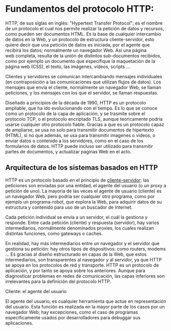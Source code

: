 
# Fundamentos del protocolo HTTP:

HTTP, de sus siglas en inglés: "Hypertext Transfer Protocol"; es el nombre de un protocolo el cual nos permite realizar la petición de datos y recursos, como pueden ser documentos HTML. Es la base de cualquier intercambio de datos en la Web, y un protocolo de estructura cliente-servidor, esto quiere decir que una petición de datos es iniciada, por el agente que recibirá los datos; normalmente un navegador Web. Así una página web completa, resulta de la unión de distintos sub-documentos recibidos, como por ejemplo un documento que especifique la maquetación de la página web (CSS), el texto, las imágenes, vídeos, scripts ...    

Clientes y servidores se comunican intercambiando mensajes individuales (en contraposición a las comunicaciones que utilizan flujos de datos). Los mensajes que envía el cliente, normalmente un navegador Web, se llaman peticiones, y los mensajes con los que el servidor, se llaman respuestas.

Diseñado a principios de la década de 1990, HTTP es un protocolo ampliable, que ha ido evolucionando con el tiempo. Es lo que se conoce como un protocolo de la capa de aplicación, y se trasmite sobre el protocolo TCP, o el protocolo encriptado TLS, aunque teoricamente podría usarse cualquier otro protocolo fiable. Gracias a que es un protocolo capaz de ampliarse, se usa no solo para transmitir documentos de hipertexto (HTML), si no que además, se usa para transmitir imagenes o videos, o enviar datos o contenido a los servidores, como en el caso de los formularios de datos. HTTP puede incluso ser utilizado para transmitir partes de documentos, y actualizar paginas Web en el acto.

## Arquitectura de los sistemas basados en HTTP

HTTP es un protocolo basado en el principio de [cliente-servidor](https://es.wikipedia.org/wiki/Cliente-servidor): las peticiones son enviadas por una entidad, el agente del usuario (o un proxy a petición de uno). La mayoria de las veces el agente de usuario (cliente) es un navegador Web, pero podria ser cualquier otro programa, como por ejemplo un programa-robot, que explora la Web, para adquirir datos de su estructura y contenido para uso de un buscador de Internet.

Cada petición individual se envía a un servidor, el cuál la gestiona y responde. Entre cada petición (cliente) y respuesta (servidor), hay varios intermediarios, normálmente denominados proxies, los cuales realizan distintas funciones, como gateways o caches. 

En realidad, hay más intermediarios entre un navegador y el servidor que gestiona su petición: hay otros tipos de dispositivos: como routers, modems ... Es gracias al diseño estructurado en capas de la Web, que estos intermediarios, son transparentes al navegador y al servidor, ya que HTTP se apoya en los protocolos de red y transporte. HTTP es un protocolo de aplicación, y por tanto se apoya sobre los anteriores. Aunque para diagnosticar problemas en redes de comunicación, las capas inferiores son irrelevantes para la definición del protocolo HTTP. 

Cliente: el agente del usuario

El agente del usuario, es cualquier herramienta que actue en representación del usuario. Esta función es realizada en la mayor parte de los casos por un navegador Web; hay excepciones, como el caso de programas especificamente usados por desarrolladores para debuggar sus aplicaciones.
